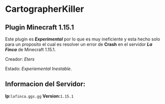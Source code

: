 # CartographerKiller
## Plugin Minecraft 1.15.1
Este plugin es **_Experimental_** por lo que es muy ineficiente y esta hecho solo para un proposito
el cual es resolver un error de **Crash** en el servidor **_La Finca_** de Minecraft 1.15.1.

Creador: *Eters*

Estado: *Experiemental Inestable*.

## **Informacion del Servidor**:
**Ip:**`lafinca.ggs.gg`
**Version:**`1.15.1`
